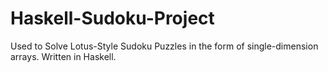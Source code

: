 # Haskell-Sudoku-Project

Used to Solve Lotus-Style Sudoku Puzzles in the form of single-dimension arrays. Written in Haskell.

